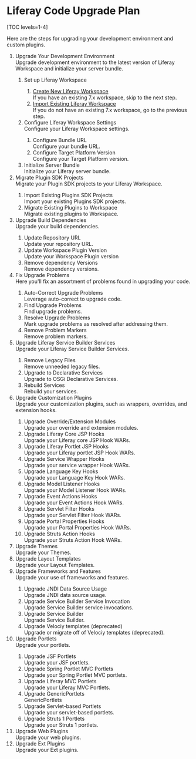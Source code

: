 # Liferay Code Upgrade Plan 

[TOC levels=1-4]

<p>
Here are the steps for upgrading your development environment and custom plugins.
</p>

<ol id="root">
    <li requirement="required">
        <div class="title">Upgrade Your Development Environment</div>
        <div class="description">Upgrade development environment to the latest version of Liferay Workspace and initialize your server bundle.</div>
    </li>
    <ol>
        <li requirement="required">
            <div class="title">Set up Liferay Workspace</div>
        </li>
        <ol>
            <li requirement="required" commandId="create_new_liferay_workspace">
                <div class="title"><a href="https://web-community-beta.wedeploy.io/web/guest/docs/7-2/reference/-/knowledge_base/reference/tooling">Create New Liferay Workspace</a></div>
                <div class="description">If you have an existing 7.x workspace, skip to the next step.</div>
            </li>
            <li requirement="required" commandId="import_existing_liferay_workspace">
                <div class="title"><a href="https://web-community-beta.wedeploy.io/web/guest/docs/7-2/reference/-/knowledge_base/reference/blade-cli">Import Existing Liferay Workspace</a></div>
                <div class="description">If you do not have an existing 7.x workspace, go to the previous step.</div>
            </li>
        </ol>
        <li requirement="required">
            <div class="title">Configure Liferay Workspace Settings</div>
            <div class="description">Configure your Liferay Workspace settings.</div>
        </li>
        <ol>
            <li requirement="required" commandId="configure_bundle_url">
                <div class="title">Configure Bundle URL</div>
                <div class="description">Configure your bundle URL.</div>
            </li>
            <li requirement="required" commandId="configure_target_platform_version">
                <div class="title">Configure Target Platform Version</div>
                <div class="description">Configure your Target Platform version.</div>
            </li>
        </ol>
        <li requirement="required" commandId="initialize_server_bundle">
            <div class="title">Initialize Server Bundle</div>
            <div class="description">Initialize your Liferay server bundle.</div>
        </li>
    </ol>
    <li requirement="required">
        <div class="title">Migrate Plugin SDK Projects</div>
        <div class="description">Migrate your Plugin SDK projects to your Liferay Workspace.</div>
    </li>
    <ol>
        <li requirement="required" commandId="import_existing_plugins_sdk">
            <div class="title">Import Existing Plugins SDK Projects</div>
            <div class="description">Import your existing Plugins SDK projects.</div>
        </li>
        <li requirement="required" commandId="migrate_existing_plugins_to_workspace">
            <div class="title">Migrate Existing Plugins to Workspace</div>
            <div class="description">Migrate existing plugins to Workspace.</div>
        </li>
    </ol>
    <li requirement="required">
        <div class="title">Upgrade Build Dependencies</div>
        <div class="description">Upgrade your build dependencies.</div>
    </li>
    <ol>
        <li requirement="required">
            <div class="title">Update Repository URL</div>
            <div class="description">Update your repository URL.</div>
        </li>
        <li requirement="required">
            <div class="title">Update Workspace Plugin Version</div>
            <div class="description">Update your Workspace Plugin version</div>
        </li>
        <li requirement="required">
            <div class="title">Remove dependency Versions</div>
            <div class="description">Remove dependency versions.</div>
        </li>
    </ol>
    <li requirement="required">
        <div class="title">Fix Upgrade Problems</div>
        <div class="description">Here you'll fix an assortment of problems found in upgrading your code.</div>
    </li>
    <ol>
        <li requirement="required" commandId="auto_correct_find_upgrade_problems">
            <div class="title">Auto-Correct Upgrade Problems</div>
            <div class="description">Leverage auto-correct to upgrade code.</div>
        </li>
        <li requirement="required" commandId="find_upgrade_problems">
            <div class="title">Find Upgrade Problems</div>
            <div class="description">Find upgrade problems.</div>
        </li>
        <li requirement="required">
            <div class="title">Resolve Upgrade Problems</div>
            <div class="description">Mark upgrade problems as resolved after addressing them.</div>
        </li>
        <li requirement="required" commandId="remove_upgrade_problems_markers">
            <div class="title">Remove Problem Markers</div>
            <div class="description">Remove problem markers.</div>
        </li>
    </ol>
    <li requirement="required">
        <div class="title">Upgrade Liferay Service Builder Services</div>
        <div class="description">Upgrade your Liferay Service Builder Services.</div>
    </li>
    <ol>
        <li commandId="remove_legacy_files" requirement="required">
            <div class="title">Remove Legacy Files</div>
            <div class="description">Remove unneeded legacy files.</div>
        </li>
        <li requirement="required">
            <div class="title">Upgrade to Declarative Services</div>
            <div class="description">Upgrade to OSGi Declarative Services.</div>
        </li>
        <li commandId="rebuild_services" requirement="required">
            <div class="title">Rebuild Services</div>
            <div class="description">Rebuild your services.</div>
        </li>
    </ol>
    <li requirement="required">
        <div class="title">Upgrade Customization Plugins</div>
        <div class="description">Upgrade your customization plugins, such as wrappers, overrides, and extension hooks.</div>
    </li>
    <ol>
        <li requirement="required">
            <div class="title">Upgrade Override/Extension Modules</div>
            <div class="description">Upgrade your override and extension modules.</div>
        </li>
        <li requirement="required">
            <div class="title">Upgrade Liferay Core JSP Hooks</div>
            <div class="description">Upgrade your Liferay core JSP Hook WARs.</div>
        </li>
        <li requirement="required">
            <div class="title">Upgrade Liferay Portlet JSP Hooks</div>
            <div class="description">Upgrade your Liferay portlet JSP Hook WARs.</div>
        </li>
        <li requirement="required">
            <div class="title">Upgrade Service Wrapper Hooks</div>
            <div class="description">Upgrade your service wrapper Hook WARs.</div>
        </li>
        <li requirement="required">
            <div class="title">Upgrade Language Key Hooks</div>
            <div class="description">Upgrade your Language Key Hook WARs.</div>
        </li>
        <li requirement="required">
            <div class="title">Upgrade Model Listener Hooks</div>
            <div class="description">Upgrade your Model Listener Hook WARs.</div>
        </li>
        <li requirement="required">
            <div class="title">Upgrade Event Actions Hooks</div>
            <div class="description">Upgrade your Event Actions Hook WARs.</div>
        </li>
        <li requirement="required">
            <div class="title">Upgrade Servlet Filter Hooks</div>
            <div class="description">Upgrade your Servlet Filter Hook WARs.</div>
        </li>
        <li requirement="required">
            <div class="title">Upgrade Portal Properties Hooks</div>
            <div class="description">Upgrade your Portal Properties Hook WARs.</div>
        </li>
        <li requirement="required">
            <div class="title">Upgrade Struts Action Hooks</div>
            <div class="description">Upgrade your Struts Action Hook WARs.</div>
        </li>
    </ol>
    <li requirement="required">
        <div class="title">Upgrade Themes</div>
        <div class="description">Upgrade your Themes.</div>
    </li>
    <li requirement="required">
        <div class="title">Upgrade Layout Templates</div>
        <div class="description">Upgrade your Layout Templates.</div>
    </li>
    <li requirement="required">
        <div class="title">Upgrade Frameworks and Features</div>
        <div class="description">Upgrade your use of frameworks and features.</div>
    </li>
    <ol>
        <li requirement="required">
            <div class="title">Upgrade JNDI Data Source Usage</div>
            <div class="description">Upgrade JNDI data source usage.</div>
        </li>
        <li requirement="required">
            <div class="title">Upgrade Service Builder Service Invocation</div>
            <div class="description">Upgrade Service Builder service invocations.</div>
        </li>
        <li requirement="required">
            <div class="title">Upgrade Service Builder</div>
            <div class="description">Upgrade Service Builder.</div>
        </li>
        <li requirement="required">
            <div class="title">Upgrade Velociy templates (deprecated)</div>
            <div class="description">Upgrade or migrate off of Velociy templates (deprecated).</div>
        </li>
    </ol>
    <li requirement="required">
        <div class="title">Upgrade Portlets</div>
        <div class="description">Upgrade your portlets.</div>
    </li>
    <ol>
        <li requirement="required">
            <div class="title">Upgrade JSF Portlets</div>
            <div class="description">Upgrade your JSF portlets.</div>
        </li>
        <li requirement="required">
            <div class="title">Upgrade Spring Portlet MVC Portlets</div>
            <div class="description">Upgrade your Spring Portlet MVC portlets.</div>
        </li>
        <li requirement="required">
            <div class="title">Upgrade Liferay MVC Portlets</div>
            <div class="description">Upgrade your Liferay MVC Portlets.</div>
        </li>
        <li requirement="required">
            <div class="title">Upgrade GenericPortlets</div>
            <div class="description">GenericPortlets</div>
        </li>
        <li requirement="required">
            <div class="title">Upgrade Servlet-based Portlets</div>
            <div class="description">Upgrade your servlet-based portlets.</div>
        </li>
        <li requirement="required">
            <div class="title">Upgrade Struts 1 Portlets</div>
            <div class="description">Upgrade your Struts 1 portlets.</div>
        </li>
    </ol>
    <li requirement="required">
        <div class="title">Upgrade Web Plugins</div>
        <div class="description">Upgrade your web plugins.</div>
    </li>
    <li requirement="required">
        <div class="title">Upgrade Ext Plugins</div>
        <div class="description">Upgrade your Ext plugins.</div>
    </li>
</ol>
